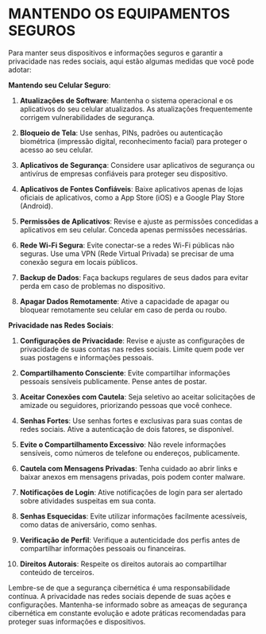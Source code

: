 # MANTENDO OS EQUIPAMENTOS SEGUROS
Para manter seus dispositivos e informações seguros e garantir a privacidade nas redes sociais, aqui estão algumas medidas que você pode adotar:

**Mantendo seu Celular Seguro**:

1. **Atualizações de Software**: Mantenha o sistema operacional e os aplicativos do seu celular atualizados. As atualizações frequentemente corrigem vulnerabilidades de segurança.

2. **Bloqueio de Tela**: Use senhas, PINs, padrões ou autenticação biométrica (impressão digital, reconhecimento facial) para proteger o acesso ao seu celular.

3. **Aplicativos de Segurança**: Considere usar aplicativos de segurança ou antivírus de empresas confiáveis para proteger seu dispositivo.

4. **Aplicativos de Fontes Confiáveis**: Baixe aplicativos apenas de lojas oficiais de aplicativos, como a App Store (iOS) e a Google Play Store (Android).

5. **Permissões de Aplicativos**: Revise e ajuste as permissões concedidas a aplicativos em seu celular. Conceda apenas permissões necessárias.

6. **Rede Wi-Fi Segura**: Evite conectar-se a redes Wi-Fi públicas não seguras. Use uma VPN (Rede Virtual Privada) se precisar de uma conexão segura em locais públicos.

7. **Backup de Dados**: Faça backups regulares de seus dados para evitar perda em caso de problemas no dispositivo.

8. **Apagar Dados Remotamente**: Ative a capacidade de apagar ou bloquear remotamente seu celular em caso de perda ou roubo.

**Privacidade nas Redes Sociais**:

1. **Configurações de Privacidade**: Revise e ajuste as configurações de privacidade de suas contas nas redes sociais. Limite quem pode ver suas postagens e informações pessoais.

2. **Compartilhamento Consciente**: Evite compartilhar informações pessoais sensíveis publicamente. Pense antes de postar.

3. **Aceitar Conexões com Cautela**: Seja seletivo ao aceitar solicitações de amizade ou seguidores, priorizando pessoas que você conhece.

4. **Senhas Fortes**: Use senhas fortes e exclusivas para suas contas de redes sociais. Ative a autenticação de dois fatores, se disponível.

5. **Evite o Compartilhamento Excessivo**: Não revele informações sensíveis, como números de telefone ou endereços, publicamente.

6. **Cautela com Mensagens Privadas**: Tenha cuidado ao abrir links e baixar anexos em mensagens privadas, pois podem conter malware.

7. **Notificações de Login**: Ative notificações de login para ser alertado sobre atividades suspeitas em sua conta.

8. **Senhas Esquecidas**: Evite utilizar informações facilmente acessíveis, como datas de aniversário, como senhas.

9. **Verificação de Perfil**: Verifique a autenticidade dos perfis antes de compartilhar informações pessoais ou financeiras.

10. **Direitos Autorais**: Respeite os direitos autorais ao compartilhar conteúdo de terceiros.

Lembre-se de que a segurança cibernética é uma responsabilidade contínua. A privacidade nas redes sociais depende de suas ações e configurações. Mantenha-se informado sobre as ameaças de segurança cibernética em constante evolução e adote práticas recomendadas para proteger suas informações e dispositivos.